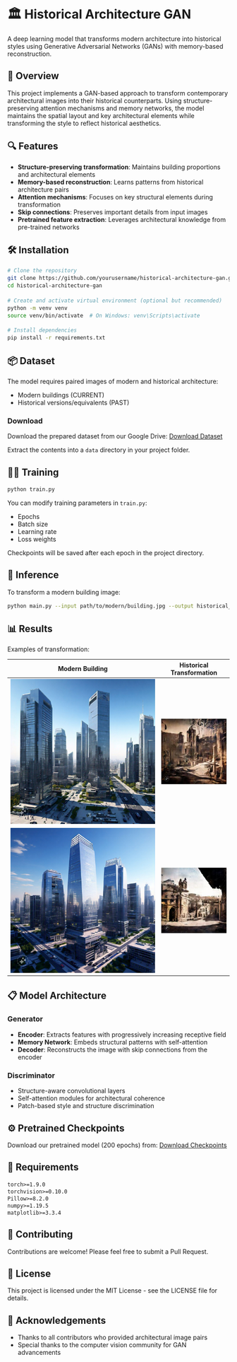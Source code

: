 # 🏛️ Historical Architecture GAN

A deep learning model that transforms modern architecture into historical styles using Generative Adversarial Networks (GANs) with memory-based reconstruction.

## 📜 Overview

This project implements a GAN-based approach to transform contemporary architectural images into their historical counterparts. Using structure-preserving attention mechanisms and memory networks, the model maintains the spatial layout and key architectural elements while transforming the style to reflect historical aesthetics.

## 🔍 Features

- **Structure-preserving transformation**: Maintains building proportions and architectural elements
- **Memory-based reconstruction**: Learns patterns from historical architecture pairs
- **Attention mechanisms**: Focuses on key structural elements during transformation
- **Skip connections**: Preserves important details from input images
- **Pretrained feature extraction**: Leverages architectural knowledge from pre-trained networks

## 🛠️ Installation

```bash
# Clone the repository
git clone https://github.com/yourusername/historical-architecture-gan.git
cd historical-architecture-gan

# Create and activate virtual environment (optional but recommended)
python -m venv venv
source venv/bin/activate  # On Windows: venv\Scripts\activate

# Install dependencies
pip install -r requirements.txt
```

## 📦 Dataset

The model requires paired images of modern and historical architecture:
- Modern buildings (CURRENT)
- Historical versions/equivalents (PAST)

### Download

Download the prepared dataset from our Google Drive:
[Download Dataset](https://drive.google.com/drive/folders/1HetdIDCf48zNGGNTRnUTFXooqvxi4q-D?usp=sharing)

Extract the contents into a `data` directory in your project folder.

## 🏃‍♀️ Training

```bash
python train.py
```

You can modify training parameters in `train.py`:
- Epochs
- Batch size
- Learning rate
- Loss weights

Checkpoints will be saved after each epoch in the project directory.

## 🧪 Inference

To transform a modern building image:

```bash
python main.py --input path/to/modern/building.jpg --output historical_result.jpg --checkpoint checkpoint_epoch_200.pth
```

## 📊 Results

Examples of transformation:

| Modern Building | Historical Transformation |
|-----------------|---------------------------|
| ![Modern](https://github.com/phamthangph13/Landscape-Archives/blob/main/Input/1.jpg) | ![Historical](https://github.com/phamthangph13/Landscape-Archives/blob/main/Result/1.jpg) |
| ![Modern](https://github.com/phamthangph13/Landscape-Archives/blob/main/Input/2.jpg) | ![Historical](https://github.com/phamthangph13/Landscape-Archives/blob/main/Result/2.jpg) |

## 📋 Model Architecture

### Generator
- **Encoder**: Extracts features with progressively increasing receptive field
- **Memory Network**: Embeds structural patterns with self-attention
- **Decoder**: Reconstructs the image with skip connections from the encoder

### Discriminator
- Structure-aware convolutional layers
- Self-attention modules for architectural coherence
- Patch-based style and structure discrimination

## ⚙️ Pretrained Checkpoints

Download our pretrained model (200 epochs) from:
[Download Checkpoints](https://drive.google.com/drive/folders/1HetdIDCf48zNGGNTRnUTFXooqvxi4q-D?usp=sharing)

## 📝 Requirements

```
torch>=1.9.0
torchvision>=0.10.0
Pillow>=8.2.0
numpy>=1.19.5
matplotlib>=3.3.4
```

## 🤝 Contributing

Contributions are welcome! Please feel free to submit a Pull Request.

## 📄 License

This project is licensed under the MIT License - see the LICENSE file for details.

## 🙏 Acknowledgements

- Thanks to all contributors who provided architectural image pairs
- Special thanks to the computer vision community for GAN advancements
